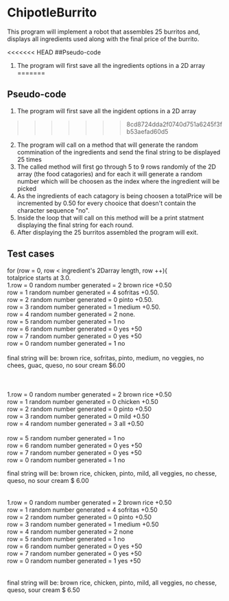 # ChipotleBurrito
This program will implement a robot that assembles 25 burritos and,
 displays all ingredients used along with the final price of the burrito.

<<<<<<< HEAD
##Pseudo-code 
1. The program will first save all the ingredients options in a 2D array
=======
## Pseudo-code 
1. The program will first save all the ingident options in a 2D array
>>>>>>> 8cd8724dda2f0740d751a6245f3fb53aefad60d5
2. The program will call on a method that will generate the random commination
of the ingredients and send the final string to be displayed 25 times 
3. The called method will first go through 5 to 9 rows randomly of the 2D array (the food 
catagories) and for each it will generate a random number which will be choosen as the index where the ingredient will be picked 
4. As the ingredients of each catagory is being choosen a totalPrice will be incremented by 0.50 for every chooice that doesn't contain the character sequence "no". 
5. Inside the loop that will call on this method will be a print statment displaying the final string for each round. 
6. After displaying the 25 burritos assembled the program will exit. 

## Test cases 
for (row = 0, row < ingredient's 2Darray length, row ++){<br/>
totalprice starts at 3.0.<br/>
  1.row = 0   random number generated = 2 brown rice +0.50 <br/>
    row = 1   random number generated = 4 sofritas +0.50. <br/>
    row = 2   random number generated = 0 pinto +0.50. <br/>
    row = 3   random number generated = 1 medium +0.50. <br/>
    row = 4   random number generated = 2 none.     <br/>
    row = 5   random number generated = 1 no<br/>
    row = 6   random number generated = 0 yes +50<br/>
    row = 7   random number generated = 0 yes +50<br/>
    row = 0   random number generated = 1 no <br/>
<br/>
final string will be: brown rice, sofritas, pinto, medium, no veggies, no chees, guac, queso, no sour cream $6.00<br/>
 <br/>
 <br/>
<br/>
 1.row = 0   random number generated = 2 brown rice +0.50<br/>
    row = 1   random number generated = 0 chicken +0.50<br/>
    row = 2   random number generated = 0 pinto +0.50<br/>
    row = 3   random number generated = 0 mild +0.50<br/>
    row = 4   random number generated = 3 all +0.50 <br/>  
    row = 5   random number generated = 1 no<br/>
    row = 6   random number generated = 0 yes +50<br/>
    row = 7   random number generated = 0 yes +50<br/>
    row = 0   random number generated = 1 no <br/>
    
final string will be: brown rice, chicken, pinto, mild, all veggies, no chesse, 
queso, no sour cream $ 6.00<br/>
<br/>
<br/>
 1.row = 0   random number generated = 2 brown rice +0.50<br/>
    row = 1   random number generated = 4 sofritas +0.50<br/>
    row = 2   random number generated = 0 pinto +0.50<br/>
    row = 3   random number generated = 1 medium +0.50<br/>
    row = 4   random number generated = 2 none    <br/>
    row = 5   random number generated = 1 no<br/>
    row = 6   random number generated = 0 yes +50<br/>
    row = 7   random number generated = 0 yes +50<br/>
    row = 0   random number generated = 1 yes +50<br/>
<br/>
<br/>
final string will be: brown rice, chicken, pinto, mild, all veggies, no chesse,<br/>
queso, sour cream $ 6.50
